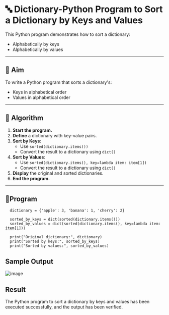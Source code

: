 # 🔤 Dictionary-Python Program to Sort a Dictionary by Keys and Values

This Python program demonstrates how to sort a dictionary:
- Alphabetically by keys
- Alphabetically by values

---

## 🎯 Aim

To write a Python program that sorts a dictionary's:
- Keys in alphabetical order
- Values in alphabetical order

---

## 🧠 Algorithm

1. **Start the program.**
2. **Define** a dictionary with key-value pairs.
3. **Sort by Keys**:
   - Use `sorted(dictionary.items())`
   - Convert the result to a dictionary using `dict()`
4. **Sort by Values**:
   - Use `sorted(dictionary.items(), key=lambda item: item[1])`
   - Convert the result to a dictionary using `dict()`
5. **Display** the original and sorted dictionaries.
6. **End the program.**

---

## 🧪Program
      dictionary = {'apple': 3, 'banana': 1, 'cherry': 2}
      
      sorted_by_keys = dict(sorted(dictionary.items()))
      sorted_by_values = dict(sorted(dictionary.items(), key=lambda item: item[1]))
      
      print("Original dictionary:", dictionary)
      print("Sorted by keys:", sorted_by_keys)
      print("Sorted by values:", sorted_by_values)
## Sample Output
![image](https://github.com/user-attachments/assets/fcd11f94-1187-4dd4-bc0a-1c437d77dca1)

## Result
The Python program to sort a dictionary by keys and values has been executed successfully, and the output has been verified.

